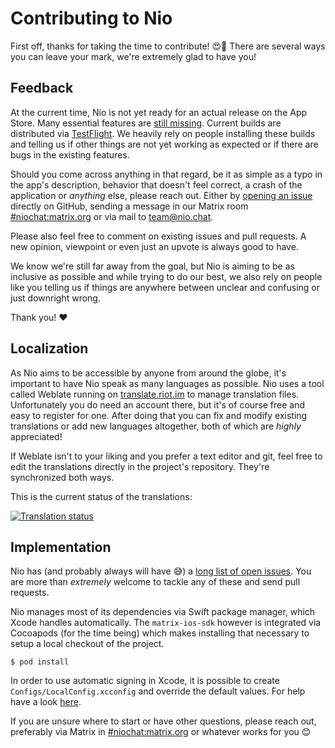 # Contributing to Nio

First off, thanks for taking the time to contribute! 😍🥳
There are several ways you can leave your mark, we're extremely glad to have you!

## Feedback

At the current time, Nio is not yet ready for an actual release on the App Store. Many essential features are [still 
missing](https://github.com/niochat/nio/issues?q=is%3Aopen+is%3Aissue+label%3Aessential). Current builds are distributed via
[TestFlight](https://testflight.apple.com/join/KlXr3kKz). We heavily rely on people installing these builds and telling us
if other things are not yet working as expected or if there are bugs in the existing features.

Should you come across anything in that regard, be it as simple as a typo in the app's description, behavior that doesn't feel
correct, a crash of the application or *anything* else, please reach out. Either by [opening an 
issue](https://github.com/niochat/nio/issues/new) directly on GitHub, sending a message in our Matrix room 
[#niochat:matrix.org](https://matrix.to/#/#niochat:matrix.org) or via mail to 
[team@nio.chat](mailto:team@nio.chat). 

Please also feel free to comment on existing issues and pull requests. A new opinion, viewpoint or even just an upvote is 
always good to have.

We know we're still far away from the goal, but Nio is aiming to be as inclusive as possible and while trying to do our best,
we also rely on people like you telling us if things are anywhere between unclear and confusing or just downright wrong.

Thank you! ❤️

## Localization

As Nio aims to be accessible by anyone from around the globe, it's important to have Nio speak as many languages as possible.
Nio uses a tool called Weblate running on [translate.riot.im](https://translate.riot.im/engage/nio) to manage 
translation files. Unfortunately you do need an account there, but it's of course free and easy to register for one. After
doing that you can fix and modify existing translations or add new languages altogether, both of which are *highly* 
appreciated!

If Weblate isn't to your liking and you prefer a text editor and git, feel free to edit the translations directly in the 
project's repository. They're synchronized both ways.

This is the current status of the translations:

[![Translation status](https://translate.riot.im/widgets/nio/-/nio/multi-auto.svg)](https://translate.riot.im/engage/nio/?utm_source=widget)

## Implementation

Nio has (and probably always will have 😅) a [long list of open issues](https://github.com/niochat/nio/issues). You are more
than *extremely* welcome to tackle any of these and send pull requests.

Nio manages most of its dependencies via Swift package manager, which Xcode handles automatically. The `matrix-ios-sdk` 
however is integrated via Cocoapods (for the time being) which makes installing that necessary to setup a local checkout of 
the project.

```shell
$ pod install
```

In order to use automatic signing in Xcode, it is possible to create
`Configs/LocalConfig.xcconfig` and override the default values. For help have
a look [here](https://www.matrixprojects.net/p/xcconfig-for-shared-projects/).

If you are unsure where to start or have other questions, please reach out, preferably via Matrix in
[#niochat:matrix.org](https://matrix.to/#/#niochat:matrix.org) or whatever works for you 😊
